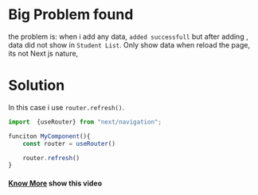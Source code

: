 # Big Problem found
the problem is: when i add any data, `added successfull` but after adding , data did not show in `Student List`. Only show data when reload the page, its not Next js nature,

# Solution
In this case i use `router.refresh()`.  
```js
import  {useRouter} from "next/navigation";

funciton MyComponent(){
    const router = useRouter()

    router.refresh()
}
```











#### [Know More](https://www.youtube.com/watch?v=MbUJdMXbaNc) show this video